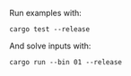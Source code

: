 Run examples with:
```
cargo test --release
```

And solve inputs with:
```
cargo run --bin 01 --release
```

